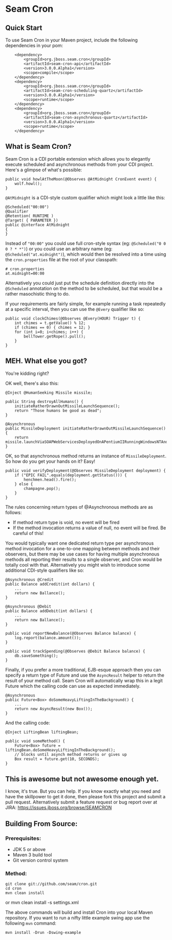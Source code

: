 # Seam Cron

## Quick Start

To use Seam Cron in your Maven project, include the following dependencies in your pom:

        <dependency>
            <groupId>org.jboss.seam.cron</groupId>
            <artifactId>seam-cron-api</artifactId>
            <version>3.0.0.Alpha1</version>
            <scope>compile</scope>
        </dependency>
        <dependency>
            <groupId>org.jboss.seam.cron</groupId>
            <artifactId>seam-cron-scheduling-quartz</artifactId>
            <version>3.0.0.Alpha1</version>
            <scope>runtime</scope>
        </dependency>
        <dependency>
            <groupId>org.jboss.seam.cron</groupId>
            <artifactId>seam-cron-asynchronous-quartz</artifactId>
            <version>3.0.0.Alpha1</version>
            <scope>runtime</scope>
        </dependency>

## What is Seam Cron?

Seam Cron is a CDI portable extension which allows you to 
elegantly execute scheduled and asynchronous methods from your CDI project.
Here's a glimpse of what's possible:

    public void howlAtTheMoon(@Observes @AtMidnight CronEvent event) {
        wolf.howl();
    }

`@AtMidnight` is a CDI-style custom qualifier which might look a little like this:

    @Scheduled("00:00")
    @Qualifier
    @Retention( RUNTIME )
    @Target( { PARAMETER })
    public @interface AtMidnight
    {
    }

Instead of `"00:00"` you could use full cron-style syntax (eg: `@Scheduled("0 0 0 ? * *")`)
or you could use an arbitrary name (eg: `@Scheduled("at.midnight")`), which would then 
be resolved into a time using the `cron.properties` file at the root of your classpath:

    # cron.properties
    at.midnight=00:00

Alternatively you could just put the schedule definition directly into the `@Scheduled` 
annotation on the method to be scheduled, but that would be a rather masochistic thing to do.

If your requirements are fairly simple, for example running a task repeatedly at 
a specific interval, then you can use the `@Every` qualifier like so:

    public void clockChimes(@Observes @Every(HOUR) Trigger t) { 
        int chimes = t.getValue() % 12;
        if (chimes == 0) { chimes = 12; }
        for (int i=0; i<chimes; i++) {
            bellTower.getRope().pull();
        }
    }

## MEH. What else you got?

You're kidding right?

OK well, there's also this:

    @Inject @HumanSeeking Missile missile;

    public String destroyAllHumans() {
        initiateRatherDrawnOutMissileLaunchSequence();
        return "Those humans be good as dead";
    }

    @Asynchronous
    public MissileDeployment initiateRatherDrawnOutMissileLaunchSequence() {
        return missile.launchViaSOAPWebServicesDeployedOnAPentiumIIRunningWindowsNTAndNortonAntiVirus();
    }

OK, so that asynchronous method returns an instance of `MissileDeployment`. 
So how do you get your hands on it? Easy!

    public void verifyDeployment(@Observes MissileDeployment deployment) {
        if ("EPIC FAIL".equals(deployment.getStatus())) {
            henchmen.head().fire();
        } else {
            champagne.pop();
        }
    }

The rules concerning return types of @Asynchronous methods are as follows:

* If method return type is void, no event will be fired
* If the method invocation returns a value of null, no event will be fired. Be careful of this!

You would typically want one dedicated return type per asynchronous method invocation
for a one-to-one mapping between methods and their observers, but there may be use
cases for having multiple asynchronous methods all reporting their results to a single
observer, and Cron would be totally cool with that. Alternatively you might wish
to introduce some additional CDI-style qualifiers like so:

    @Asynchronous @Credit
    public Balance addCredit(int dollars) {
        ...
        return new Ballance();
    }

    @Asynchronous @Debit
    public Balance addDebit(int dollars) {
        ...
        return new Ballance();
    }

    public void reportNewBalance(@Observes Balance balance) {
        log.report(balance.amount());
    }

    public void trackSpending(@Observes @Debit Balance balance) {
        db.saveSomething();
    }

Finally, if you prefer a more traditional, EJB-esque approach then you can specify
a return type of Future<T> and use the `AsyncResult` helper to return the result
of your method call. Seam Cron will automatically wrap this in a legit Future<T>
which the calling code can use as expected immediately.

    @Asynchronous
    public Future<Box> doSomeHeavyLiftingInTheBackground() {
        ...
        return new AsyncResult(new Box());
    }

And the calling code:

    @Inject LiftingBean liftingBean;

    public void someMethod() {
        Future<Box> future = liftingBean.doSomeHeavyLiftingInTheBackground();
        // blocks until asynch method returns or gives up
        Box result = future.get(10, SECONDS);
    }

## This is awesome but not awesome enough yet.

I know, it's true. But you can help. If you know exactly what you need and have 
the skillpower to get it done, then please fork this project and submit a pull 
request. Alternatively submit a feature request or bug report over at JIRA:
https://issues.jboss.org/browse/SEAMCRON

## Building From Source:

### Prerequisites: 

 * JDK 5 or above
 * Maven 3 build tool
 * Git version control system

### Method:

    git clone git://github.com/seam/cron.git
    cd cron
    mvn clean install
or
    mvn clean install -s settings.xml

The above commands will build and install Cron into your local Maven repository. 
If you want to run a nifty little example swing app use the following `mvn` command: 

    mvn install -Drun -Dswing-example
